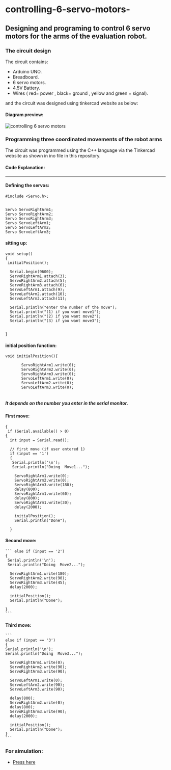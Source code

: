 # controlling-6-servo-motors-
## Designing and programing to control 6 servo motors for the arms of the evaluation robot.

### The circuit design 
The circuit contains:

- Arduino UNO.
- Breadboard.
- 6 servo motors.
- 4.5V Battery.
- Wires ( red= power , black= ground , yellow and green = signal).
 
and the circuit was designed using tinkercad website as below:
#### Diagram preview:
![controlling 6 servo motors ](https://user-images.githubusercontent.com/86317095/125345408-2bbbe880-e361-11eb-9f25-06fe3ced96fd.png)

### Programming three coordinated movements of the robot arms
 The circuit was programmed using the C++ language via the Tinkercad website as shown in ino file in this repository.
 
 #### Code Explanation:
 ---
 #### Defining the servos:
 ```
 #include <Servo.h>;


Servo ServoRightArm1;
Servo ServoRightArm2;
Servo ServoRightArm3;
Servo ServoLeftArm1;
Servo ServoLeftArm2;
Servo ServoLeftArm3;
```
#### sitting up:
```
void setup()
{
 initialPosition();

  Serial.begin(9600);
  ServoRightArm1.attach(3);
  ServoRightArm2.attach(5);
  ServoRightArm3.attach(6);
  ServoLeftArm1.attach(9);
  ServoLeftArm2.attach(10);
  ServoLeftArm3.attach(11);
  
  Serial.println("enter the number of the move");
  Serial.println("(1) if you want move1");
  Serial.println("(2) if you want move2");
  Serial.println("(3) if you want move3");
  
  
}
```
#### initial position function: 
```
void initialPosition(){
  
       ServoRightArm1.write(0);
       ServoRightArm2.write(0);
       ServoRightArm3.write(0);
       ServoLeftArm1.write(0);
       ServoLeftArm2.write(0);
       ServoLeftArm3.write(0);
  
  ```
 ##### It depends on the number you enter in the serial monitor.
 #### First move:
  ```void loop()
{
   if (Serial.available() > 0)
  {
    int input = Serial.read();
    
    // first move (if user entered 1)
    if (input == '1')
    {
     Serial.println('\n');
     Serial.println("Doing  Move1...");
  
      ServoRightArm1.write(0);
      ServoRightArm2.write(0);
      ServoRightArm3.write(180);
      delay(800);
      ServoRightArm1.write(60);
      delay(800);
      ServoRightArm1.write(30);
      delay(2000);
      
      initialPosition();
      Serial.println("Done");
      
    }
  
  ```
   
   #### Second move:
   
    ``` else if (input == '2')
    {
     Serial.println('\n');
     Serial.println("Doing  Move2...");
        
      ServoRightArm1.write(180);
      ServoRightArm2.write(90);
      ServoRightArm3.write(45);
      delay(2000);
      
      initialPosition();
      Serial.println("Done");
    
    }
    ```
   #### Third move: 
    
    ```
    else if (input == '3')
    {
    Serial.println('\n');
    Serial.println("Doing  Move3...");
      
      ServoRightArm1.write(0);
      ServoRightArm2.write(90);
      ServoRightArm3.write(90);
      
      ServoLeftArm1.write(0);
      ServoLeftArm2.write(90);
      ServoLeftArm3.write(90);
      
      delay(800);
      ServoRightArm2.write(0);
      delay(800);
      ServoRightArm3.write(90);
      delay(2000);
      
      initialPosition();
      Serial.println("Done");
    }
    ```
   
   
     
  ### For simulation:
 - [Press here ](https://www.tinkercad.com/things/5s1tgjjn475-controlling-6-servo-motors-)
      
